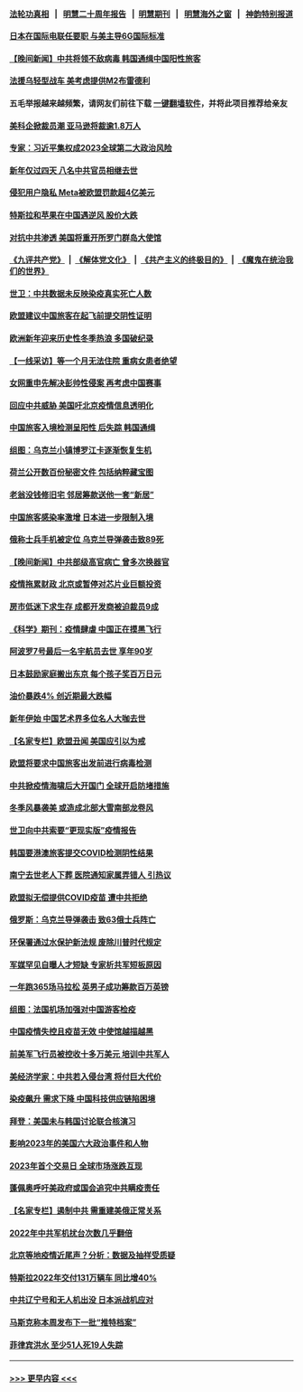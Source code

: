 #### [法轮功真相](https://github.com/gfw-breaker/truth/blob/master/README.md?t=0) &nbsp;&nbsp;|&nbsp;&nbsp; [明慧二十周年报告](https://github.com/gfw-breaker/mh-reports/blob/master/README.md?t=0) &nbsp;&nbsp;|&nbsp;&nbsp;[明慧期刊](https://github.com/gfw-breaker/mh-qikan) &nbsp;&nbsp;|&nbsp;&nbsp; [明慧海外之窗](https://github.com/gfw-breaker/mh-news/blob/master/README.md?t=0) &nbsp;&nbsp;|&nbsp;&nbsp; [神韵特别报道](https://github.com/gfw-breaker/mh-news/blob/master/shenyun.md?t=0)
#### [日本在国际电联任要职 与美主导6G国际标准](../pages/nsc418/n13899963.md?t=01052143) 
#### [【晚间新闻】中共将领不敌病毒 韩国通缉中国阳性旅客](../pages/nsc418/n13899961.md?t=01052143) 
#### [法援乌轻型战车 美考虑提供M2布雷德利](../pages/nsc418/n13899738.md?t=01052143) 
#### 五毛举报越来越频繁，请网友们前往下载 [一键翻墙软件](https://github.com/gfw-breaker/ssr-accounts)，并将此项目推荐给亲友
#### [美科企掀裁员潮 亚马逊将裁逾1.8万人](../pages/nsc418/n13899783.md?t=01052143) 
#### [专家：习近平集权成2023全球第二大政治风险](../pages/nsc418/n13899506.md?t=01052143) 
#### [新年仅过四天 八名中共官员相继去世](../pages/nsc418/n13899537.md?t=01052143) 
#### [侵犯用户隐私 Meta被欧盟罚款超4亿美元](../pages/nsc418/n13899482.md?t=01052143) 
#### [特斯拉和苹果在中国遇逆风 股价大跌](../pages/nsc418/n13899554.md?t=01052143) 
#### [对抗中共渗透 美国将重开所罗门群岛大使馆](../pages/nsc418/n13899530.md?t=01052143) 
#### [《九评共产党》](https://github.com/begood0513/9ping.md/blob/master/README.md) &nbsp;|&nbsp; [《解体党文化》](../../../../jtdwh.md/blob/master/README.md)  &nbsp;|&nbsp; [《共产主义的终极目的》](../../../../gczydzjmd.md/blob/master/README.md) &nbsp;|&nbsp; [《魔鬼在统治我们的世界》](../../../../mgztzwmdsj.md/blob/master/README.md) 
#### [世卫：中共数据未反映染疫真实死亡人数](../pages/nsc418/n13899528.md?t=01052143) 
#### [欧盟建议中国旅客在起飞前提交阴性证明](../pages/nsc418/n13899536.md?t=01052143) 
#### [欧洲新年迎来历史性冬季热浪 多国破纪录](../pages/nsc418/n13899475.md?t=01052143) 
#### [【一线采访】等一个月无法住院 重病女患者绝望](../pages/nsc418/n13899201.md?t=01052143) 
#### [女网重申先解决彭帅性侵案 再考虑中国赛事](../pages/nsc418/n13899515.md?t=01052143) 
#### [回应中共威胁 美国吁北京疫情信息透明化](../pages/nsc418/n13899425.md?t=01052143) 
#### [中国旅客入境检测呈阳性 后失踪 韩国通缉](../pages/nsc418/n13899451.md?t=01052143) 
#### [组图：乌克兰小镇博罗江卡逐渐恢复生机](../pages/nsc418/n13899260.md?t=01052143) 
#### [荷兰公开数百份秘密文件 包括纳粹藏宝图](../pages/nsc418/n13899459.md?t=01052143) 
#### [老翁没钱修旧宅 邻居筹款送他一套“新居”](../pages/nsc418/n13898992.md?t=01052143) 
#### [中国旅客感染率激增 日本进一步限制入境](../pages/nsc418/n13899347.md?t=01052143) 
#### [俄称士兵手机被定位 乌克兰导弹袭击致89死](../pages/nsc418/n13899280.md?t=01052143) 
#### [【晚间新闻】中共部级高官病亡 曾多次换器官](../pages/nsc418/n13899167.md?t=01052143) 
#### [疫情拖累财政 北京或暂停对芯片业巨额投资](../pages/nsc418/n13899160.md?t=01052143) 
#### [房市低迷下求生存 成都开发商被迫裁员9成](../pages/nsc418/n13899124.md?t=01052143) 
#### [《科学》期刊：疫情肆虐 中国正在摸黑飞行](../pages/nsc418/n13898984.md?t=01052143) 
#### [阿波罗7号最后一名宇航员去世 享年90岁](../pages/nsc418/n13898942.md?t=01052143) 
#### [日本鼓励家庭搬出东京 每个孩子奖百万日元](../pages/nsc418/n13898854.md?t=01052143) 
#### [油价暴跌4% 创近期最大跌幅](../pages/nsc418/n13898795.md?t=01052143) 
#### [新年伊始 中国艺术界多位名人大咖去世](../pages/nsc418/n13898766.md?t=01052143) 
#### [【名家专栏】欧盟丑闻 美国应引以为戒](../pages/nsc418/n13897992.md?t=01052143) 
#### [欧盟将要求中国旅客出发前进行病毒检测](../pages/nsc418/n13898750.md?t=01052143) 
#### [中共掀疫情海啸后大开国门 全球开启防堵措施](../pages/nsc418/n13898793.md?t=01052143) 
#### [冬季风暴袭美 或造成北部大雪南部龙卷风](../pages/nsc418/n13898719.md?t=01052143) 
#### [世卫向中共索要“更现实版”疫情报告](../pages/nsc418/n13898742.md?t=01052143) 
#### [韩国要港澳旅客提交COVID检测阴性结果](../pages/nsc418/n13898725.md?t=01052143) 
#### [南宁去世老人下葬 医院通知家属弄错人 引热议](../pages/nsc418/n13898521.md?t=01052143) 
#### [欧盟拟无偿提供COVID疫苗 遭中共拒绝](../pages/nsc418/n13898686.md?t=01052143) 
#### [俄罗斯：乌克兰导弹袭击 致63俄士兵阵亡](../pages/nsc418/n13898621.md?t=01052143) 
#### [环保署通过水保护新法规 废除川普时代规定](../pages/nsc418/n13898683.md?t=01052143) 
#### [军媒罕见自曝人才短缺 专家析共军短板原因](../pages/nsc418/n13897827.md?t=01052143) 
#### [一年跑365场马拉松 英男子成功筹款百万英镑](../pages/nsc418/n13898346.md?t=01052143) 
#### [组图：法国机场加强对中国游客检疫](../pages/nsc418/n13898492.md?t=01052143) 
#### [中国疫情失控且疫苗无效 中使馆越描越黑](../pages/nsc418/n13898473.md?t=01052143) 
#### [前美军飞行员被控收十多万美元 培训中共军人](../pages/nsc418/n13898448.md?t=01052143) 
#### [美经济学家：中共若入侵台湾 将付巨大代价](../pages/nsc418/n13898368.md?t=01052143) 
#### [染疫飙升 需求下降 中国科技供应链陷困境](../pages/nsc418/n13898224.md?t=01052143) 
#### [拜登：美国未与韩国讨论联合核演习](../pages/nsc418/n13898227.md?t=01052143) 
#### [影响2023年的美国六大政治事件和人物](../pages/nsc418/n13898118.md?t=01052143) 
#### [2023年首个交易日 全球市场涨跌互现](../pages/nsc418/n13898161.md?t=01052143) 
#### [蓬佩奥呼吁美政府或国会追究中共瞒疫责任](../pages/nsc418/n13898149.md?t=01052143) 
#### [【名家专栏】遏制中共 需重建美俄正常关系](../pages/nsc418/n13897979.md?t=01052143) 
#### [2022年中共军机扰台次数几乎翻倍](../pages/nsc418/n13898123.md?t=01052143) 
#### [北京等地疫情近尾声？分析：数据及抽样受质疑](../pages/nsc418/n13897825.md?t=01052143) 
#### [特斯拉2022年交付131万辆车 同比增40%](../pages/nsc418/n13898085.md?t=01052143) 
#### [中共辽宁号和无人机出没 日本派战机应对](../pages/nsc418/n13897989.md?t=01052143) 
#### [马斯克称本周发布下一批“推特档案”](../pages/nsc418/n13897844.md?t=01052143) 
#### [菲律宾洪水 至少51人死19人失踪](../pages/nsc418/n13898053.md?t=01052143) 

----
#### [ >>> 更早内容 <<< ](../indexes/nsc418-earlier.md)
